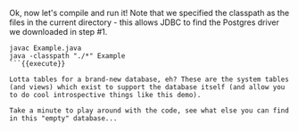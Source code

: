 Ok, now let's compile and run it! Note that we specified the classpath as the files in the current directory - this allows JDBC to find the Postgres driver we downloaded in step #1.

```
javac Example.java
java -classpath "./*" Example
```{{execute}}

Lotta tables for a brand-new database, eh? These are the system tables (and views) which exist to support the database itself (and allow you to do cool introspective things like this demo).

Take a minute to play around with the code, see what else you can find in this "empty" database...